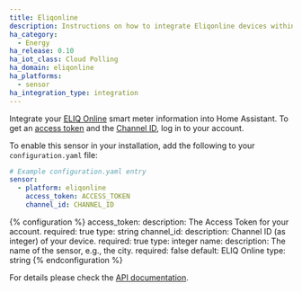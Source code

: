 ```yaml
---
title: Eliqonline
description: Instructions on how to integrate Eliqonline devices within Home Assistant.
ha_category:
  - Energy
ha_release: 0.10
ha_iot_class: Cloud Polling
ha_domain: eliqonline
ha_platforms:
  - sensor
ha_integration_type: integration
---
```


Integrate your [ELIQ Online](https://eliq.io/) smart meter information into Home Assistant. To get an [access token](https://my.eliq.io/user/settings/api) and the [Channel ID](https://my.eliq.io/user/settings/locations), log in to your account.

To enable this sensor in your installation, add the following to your `configuration.yaml` file:

```yaml
# Example configuration.yaml entry
sensor:
  - platform: eliqonline
    access_token: ACCESS_TOKEN
    channel_id: CHANNEL_ID
```

{% configuration %}
access_token:
  description: The Access Token for your account.
  required: true
  type: string
channel_id:
  description: Channel ID (as integer) of your device.
  required: true
  type: integer
name:
  description: The name of the sensor, e.g., the city.
  required: false
  default: ELIQ Online
  type: string
{% endconfiguration %}

For details please check the [API documentation](https://eliq.zendesk.com/hc/en-us/articles/115002708449-API-Eliq-Online).

